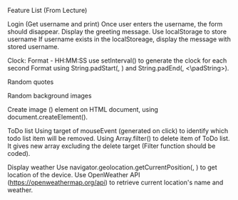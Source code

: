 Feature List (From Lecture)

  Login (Get username and print)
Once user enters the username, the form should disappear. Display the greeting message.
Use localStorage to store username
If username exists in the localStoreage, display the message with stored username.

  Clock: Format - HH:MM:SS
use setInterval() to generate the clock for each second
Format using String.padStart(<maxLength>, <padString>) and String.padEnd(<maxLength>, <\padString>).

  Random quotes
  
  Random background images

Create image (<img>) element on HTML document, using document.createElement(<tag name>).

  ToDo list
Using target of mouseEvent (generated on click) to identify which todo list item will be removed.
Using Array.filter() to delete item of ToDo list.
It gives new array excluding the delete target (Filter function should be coded).

  Display weather
Use navigator.geolocation.getCurrentPosition(<function for success>, <function for error>) to get location of the device.
Use OpenWeather API (https://openweathermap.org/api) to retrieve current location's name and weather.
